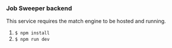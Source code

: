 ### Job Sweeper backend

This service requires the match engine to be hosted and running.

1. `$ npm install`
2. `$ npm run dev`
